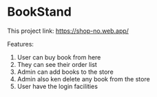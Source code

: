 # BookStand

This project link: https://shop-no.web.app/

Features:
1. User can buy book from here
2. They can see their order list
3. Admin can add books to the store
4. Admin also ken delete any book from the store
5. User have the login facilities
